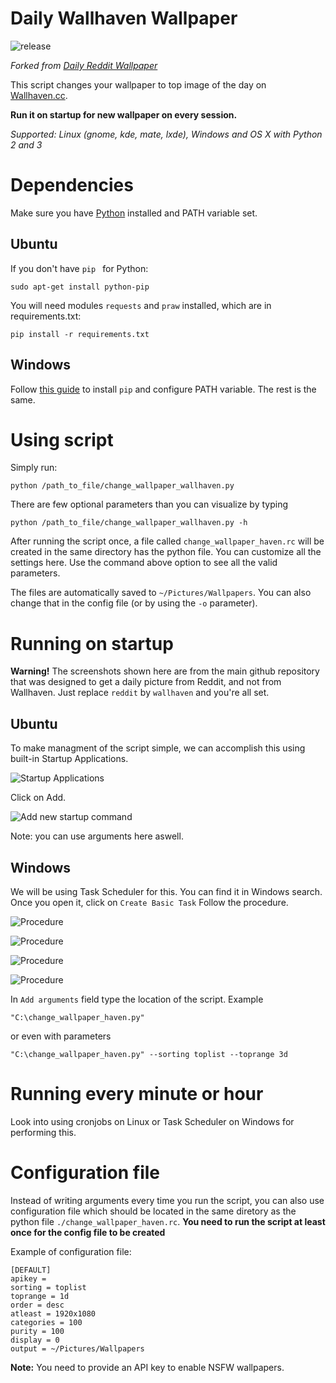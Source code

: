 # Daily Wallhaven Wallpaper
![release](https://img.shields.io/github/v/release/N3ROO/Daily-Wallhaven-Wallpaper)

*Forked from [Daily Reddit Wallpaper](https://github.com/ssimunic/Daily-Reddit-Wallpaper)*

This script changes your wallpaper to top image of the day on [Wallhaven.cc](https://wallhaven.cc/).

**Run it on startup for new wallpaper on every session.**

*Supported: Linux (gnome, kde, mate, lxde), Windows and OS X with Python 2 and 3*

Dependencies
=======
Make sure you have [Python](https://www.python.org/downloads/) installed and PATH variable set.

Ubuntu
------
If you don't have ```pip ``` for Python:
```
sudo apt-get install python-pip
```

You will need modules ```requests``` and ```praw``` installed, which are in requirements.txt:

```
pip install -r requirements.txt
```

Windows
------
Follow [this guide](https://pip.pypa.io/en/stable/installing/) to install  ```pip```  and configure PATH variable.
The rest is the same.

Using script
=======

Simply run:
```
python /path_to_file/change_wallpaper_wallhaven.py
```

There are few optional parameters than you can visualize by typing

```
python /path_to_file/change_wallpaper_wallhaven.py -h
```

After running the script once, a file called `change_wallpaper_haven.rc` will be created in the same directory has the python file. You can customize all the settings here. Use the command above option to see all the valid parameters.

The files are automatically saved to `~/Pictures/Wallpapers`. You can also change that in the config file (or by using the `-o` parameter).

Running on startup
=======
**Warning!** The screenshots shown here are from the main github repository that was designed to get a daily picture from Reddit, and not from Wallhaven. Just replace `reddit` by `wallhaven` and you're all set.


Ubuntu
------


To make managment of the script simple, we can accomplish this using built-in Startup Applications.

![Startup Applications](.github/screenshots/NDFmFd9.png)

Click on Add.

![Add new startup command](.github/screenshots/uFqQ8ky.png)

Note: you can use arguments here aswell.


Windows
------
We will be using Task Scheduler for this. You can find it in Windows search.
Once you open it, click on ```Create Basic Task```
Follow the procedure.

![Procedure](.github/screenshots/1uZMpyc.png)

![Procedure](.github/screenshots/3ApvF6W.png)

![Procedure](.github/screenshots/fPdwcyg.png)

![Procedure](.github/screenshots/zOCCfQI.png)

In `Add arguments` field type the location of the script. Example

```
"C:\change_wallpaper_haven.py"
```

or even with parameters

```
"C:\change_wallpaper_haven.py" --sorting toplist --toprange 3d
```

Running every minute or hour
=======

Look into using cronjobs on Linux or Task Scheduler on Windows for performing this.

Configuration file
=======

Instead of writing arguments every time you run the script, you can also use configuration file which should be located in the same diretory as the python file `./change_wallpaper_haven.rc`. **You need to run the script at least once for the config file to be created**

Example of configuration file:

```
[DEFAULT]
apikey = 
sorting = toplist
toprange = 1d
order = desc
atleast = 1920x1080
categories = 100
purity = 100
display = 0
output = ~/Pictures/Wallpapers
```

**Note:** You need to provide an API key to enable NSFW wallpapers.